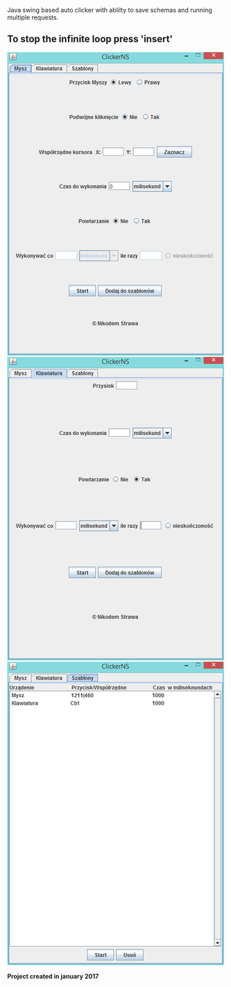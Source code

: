 Java swing based auto clicker with ablilty to save schemas and running multiple requests. 

## To stop the infinite loop press 'insert'

![alt text](https://github.com/Getriax/AutoMouse-KeyboardClicker/blob/master/redme/mysz.PNG)
![alt text](https://github.com/Getriax/AutoMouse-KeyboardClicker/blob/master/redme/klawiatura.PNG)
![alt text](https://github.com/Getriax/AutoMouse-KeyboardClicker/blob/master/redme/szablony.PNG)

**Project created in january 2017**
